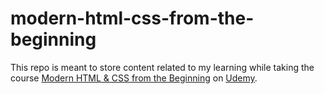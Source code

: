 # modern-html-css-from-the-beginning

This repo is meant to store content related to my learning while taking the course [Modern HTML & CSS from the Beginning](https://www.udemy.com/share/1013eA3@vWdDAwIbTNKVDgdoKRg7QR2jUvRHDQ3ZaF3Dd-HzUhJUlzvcDZZUUPGMPdldaX2q/) on [Udemy](https://www.udemy.com).